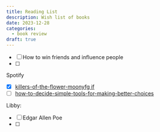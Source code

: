 ```yaml
---
title: Reading List
description: Wish list of books
date: 2023-12-28
categories:
  - book review
draft: true
---
```


- [ ] How to win friends and influence people
- [ ] 

Spotify

- [x] [killers-of-the-flower-moonyfg if](book-review/killers-of-the-flower-moonyfg%20if.md)
- [ ] [how-to-decide-simple-tools-for-making-better-choices](book-review/how-to-decide-simple-tools-for-making-better-choices.md)

Libby:
- [ ] Edgar Allen Poe
- [ ] 
